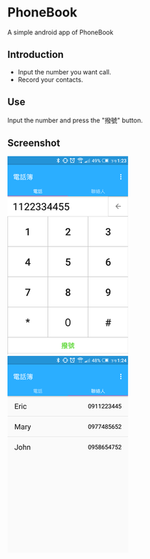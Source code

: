 # PhoneBook
A simple android app of PhoneBook

## Introduction
* Input the number you want call.
* Record your contacts.

## Use
Input the number and press the "撥號" button.

## Screenshot
![Image01](https://github.com/EricSyu/PhoneBook/blob/master/image/01.png?raw=true)
![Image02](https://github.com/EricSyu/PhoneBook/blob/master/image/02.png?raw=true)

